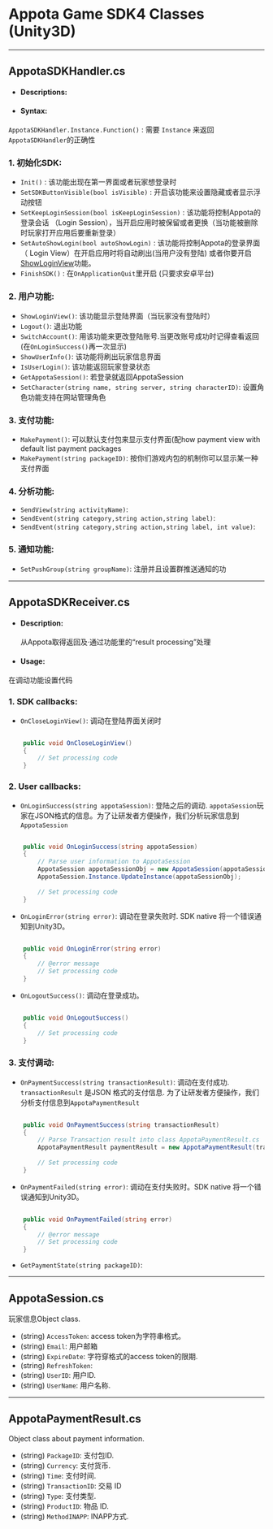 Appota Game SDK4 Classes (Unity3D)
====

-------
AppotaSDKHandler.cs
------

* #### Descriptions:
* #### Syntax: 
`AppotaSDKHandler.Instance.Function()` : 需要 `Instance` 来返回`AppotaSDKHandler`的正确性


### 1. 初始化SDK: <a name = "init-function"> </a>

* `Init()` : 该功能出现在第一界面或者玩家想登录时
* `SetSDKButtonVisible(bool isVisible)` : 开启该功能来设置隐藏或者显示浮动按钮
* `SetKeepLoginSession(bool isKeepLoginSession)` : 该功能将控制Appota的登录会话 （Login Session），当开启应用时被保留或者更换（当功能被删除时玩家打开应用后要重新登录）
* `SetAutoShowLogin(bool autoShowLogin)` : 该功能将控制Appota的登录界面（ Login View）在开启应用时将自动刷出(当用户没有登陆) 或者你要开启[ShowLoginView](#show-login-view)功能。
* `FinishSDK()` : 在`OnApplicationQuit`里开启 (只要求安卓平台)

### 2. 用户功能: <a name = "user-function"> </a>

* `ShowLoginView()`: 该功能显示登陆界面（当玩家没有登陆时）
* `Logout()`: 退出功能
* `SwitchAccount()`: 用该功能来更改登陆账号.当更改账号成功时记得查看返回(在`OnLoginSuccess()`再一次显示)
* `ShowUserInfo()`: 该功能将刷出玩家信息界面  
* `IsUserLogin()`: 该功能返回玩家登录状态
* `GetAppotaSession()`: 若登录就返回AppotaSession
* `SetCharacter(string name, string server, string characterID)`: 设置角色功能支持在网站管理角色

### 3. 支付功能: <a name = "payment-function"> </a>

* `MakePayment()`: 可以默认支付包来显示支付界面(配how payment view with default list payment packages
* `MakePayment(string packageID)`: 按你们游戏内包的机制你可以显示某一种支付界面

### 4. 分析功能: <a name = "analytic-function"> </a>

* `SendView(string activityName)`:
* `SendEvent(string category,string action,string label)`:
* `SendEvent(string category,string action,string label, int value)`:

### 5. 通知功能: <a name = "notification-function"> </a>


* `SetPushGroup(string groupName)`: 注册并且设置群推送通知的功


-----

AppotaSDKReceiver.cs <a name = "appota-sdk-receiver"> </a>
-----
* #### Description:
  从Appota取得返回及·通过功能里的“result processing”处理
* #### Usage: 
在调动功能设置代码

### 1. SDK callbacks: <a name = "sdk-callback"> </a>

* `OnCloseLoginView()`: 调动在登陆界面关闭时

```c#

	public void OnCloseLoginView()
	{
		// Set processing code
	}
```

### 2. User callbacks: <a name = "user-callback"> </a>

* `OnLoginSuccess(string appotaSession)`: 登陆之后的调动. `appotaSession`玩家在JSON格式的信息。为了让研发者方便操作，我们分析玩家信息到`AppotaSession`

```c#

	public void OnLoginSuccess(string appotaSession)
	{
		// Parse user information to AppotaSession
		AppotaSession appotaSessionObj = new AppotaSession(appotaSession);
		AppotaSession.Instance.UpdateInstance(appotaSessionObj);
	
		// Set processing code
	}
```

* `OnLoginError(string error)`: 调动在登录失败时. SDK native 将一个错误通知到Unity3D。

```c#

	public void OnLoginError(string error)
	{	
		// @error message
		// Set processing code
	}
```

* `OnLogoutSuccess()`: 调动在登录成功。

```c#

	public void OnLogoutSuccess()
	{	
		// Set processing code
	}
```

### 3. 支付调动: <a name = "payment-callback"> </a>

* `OnPaymentSuccess(string transactionResult)`: 调动在支付成功. `transactionResult` 是JSON 格式的支付信息. 为了让研发者方便操作，我们分析支付信息到`AppotaPaymentResult`

```c#

	public void OnPaymentSuccess(string transactionResult)
	{	
		// Parse Transaction result into class AppotaPaymentResult.cs
		AppotaPaymentResult paymentResult = new AppotaPaymentResult(transactionResult);
		
		// Set processing code
	}
```

* `OnPaymentFailed(string error)`:  调动在支付失败时。SDK native 将一个错误通知到Unity3D。

```c#

	public void OnPaymentFailed(string error)
	{	
		// @error message
		// Set processing code
	}
```

* `GetPaymentState(string packageID)`: 

------

AppotaSession.cs <a name = "appota-session"> </a>
-----
玩家信息Object class.

* (string) `AccessToken`: access token为字符串格式。
* (string) `Email`: 用户邮箱
* (string) `ExpireDate`: 字符穿格式的access token的限期.
* (string) `RefreshToken`: 
* (string) `UserID`: 用户ID.
* (string) `UserName`: 用户名称.

------

AppotaPaymentResult.cs <a name = "appota-payment-result"> </a>
----
Object class about payment information.

* (string) `PackageID`: 支付包ID.
* (string) `Currency`: 支付货币.
* (string) `Time`: 支付时间.
* (string) `TransactionID`: 交易 ID
* (string) `Type`: 支付类型.
* (string) `ProductID`: 物品 ID.
* (string) `MethodINAPP`: INAPP方式.
